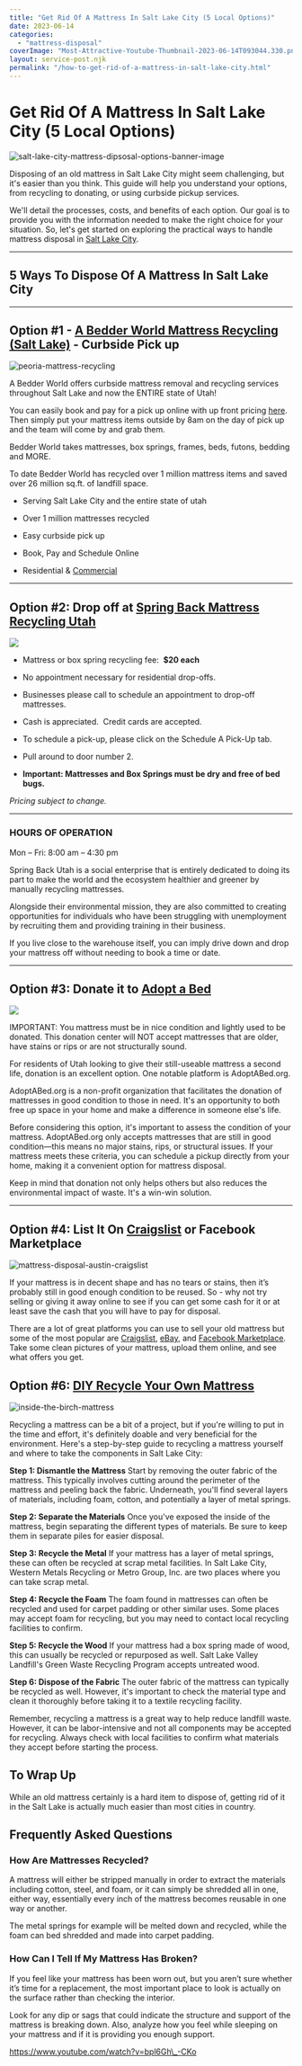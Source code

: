 ```yaml
---
title: "Get Rid Of A Mattress In Salt Lake City (5 Local Options)"
date: 2023-06-14
categories: 
  - "mattress-disposal"
coverImage: "Most-Attractive-Youtube-Thumbnail-2023-06-14T093044.330.png"
layout: service-post.njk
permalink: "/how-to-get-rid-of-a-mattress-in-salt-lake-city.html"
---
```


# Get Rid Of A Mattress In Salt Lake City (5 Local Options)

![salt-lake-city-mattress-dipsosal-options-banner-image](/filtered-images/Most-Attractive-Youtube-Thumbnail-2023-06-14T093044.330-1024x576.png)

Disposing of an old mattress in Salt Lake City might seem challenging, but it's easier than you think. This guide will help you understand your options, from recycling to donating, or using curbside pickup services.

We'll detail the processes, costs, and benefits of each option. Our goal is to provide you with the information needed to make the right choice for your situation. So, let's get started on exploring the practical ways to handle mattress disposal in [Salt Lake City](https://www.abedderworld.com/mattress-disposal-salt-lake-city/).

* * *

## 5 Ways To Dispose Of A Mattress In Salt Lake City

* * *

## Option #1 - [A Bedder World Mattress Recycling (Salt Lake)](https://www.abedderworld.com/Salt-Lake-City-UT) - Curbside Pick up

![peoria-mattress-recycling](/filtered-images/Screen-Shot-2023-06-11-at-6.44.58-PM-1024x558.png)

A Bedder World offers curbside mattress removal and recycling services throughout Salt Lake and now the ENTIRE state of Utah!

You can easily book and pay for a pick up online with up front pricing [here](https://www.abedderworld.com/book-online/). Then simply put your mattress items outside by 8am on the day of pick up and the team will come by and grab them.

Bedder World takes mattresses, box springs, frames, beds, futons, bedding and MORE.

To date Bedder World has recycled over 1 million mattress items and saved over 26 million sq.ft. of landfill space.

- Serving Salt Lake City and the entire state of utah

- Over 1 million mattresses recycled

- Easy curbside pick up

- Book, Pay and Schedule Online

- Residential & [Commercial](https://www.abedderworld.com/commercial/)

* * *

## Option #2: Drop off at [Spring Back Mattress Recycling Utah](https://springbackutah.com/local-drop-off/)

![](/filtered-images/webpc-passthru.webp)

- Mattress or box spring recycling fee:  **$20 each**

- No appointment necessary for residential drop-offs.

- Businesses please call to schedule an appointment to drop-off mattresses.

- Cash is appreciated.  Credit cards are accepted.

- To schedule a pick-up, please click on the Schedule A Pick-Up tab.

- Pull around to door number 2.

- **Important: Mattresses and Box Springs must be dry and free of bed bugs.**

_Pricing subject to change._

* * *

### HOURS OF OPERATION

Mon – Fri: 8:00 am – 4:30 pm

Spring Back Utah is a social enterprise that is entirely dedicated to doing its part to make the world and the ecosystem healthier and greener by manually recycling mattresses.

Alongside their environmental mission, they are also committed to creating opportunities for individuals who have been struggling with unemployment by recruiting them and providing training in their business. 

If you live close to the warehouse itself, you can imply drive down and drop your mattress off without needing to book a time or date. 

* * *

## Option #3: Donate it to [Adopt a Bed](https://adoptabed.org/request-a-bed-pick-up/)

![](/filtered-images/adoptabed_logo.png)

IMPORTANT: You mattress must be in nice condition and lightly used to be donated. This donation center will NOT accept mattresses that are older, have stains or rips or are not structurally sound.

For residents of Utah looking to give their still-useable mattress a second life, donation is an excellent option. One notable platform is AdoptABed.org.

AdoptABed.org is a non-profit organization that facilitates the donation of mattresses in good condition to those in need. It's an opportunity to both free up space in your home and make a difference in someone else's life.

Before considering this option, it's important to assess the condition of your mattress. AdoptABed.org only accepts mattresses that are still in good condition—this means no major stains, rips, or structural issues. If your mattress meets these criteria, you can schedule a pickup directly from your home, making it a convenient option for mattress disposal.

Keep in mind that donation not only helps others but also reduces the environmental impact of waste. It's a win-win solution.

* * *

## Option #4: List It On [Craigslist](https://saltlakecity.craigslist.org/) or Facebook Marketplace

![mattress-disposal-austin-craigslist](/filtered-images/Screen-Shot-2019-12-11-at-8.06.07-AM-edited.png)

If your mattress is in decent shape and has no tears or stains, then it’s probably still in good enough condition to be reused. So - why not try selling or giving it away online to see if you can get some cash for it or at least save the cash that you will have to pay for disposal.

There are a lot of great platforms you can use to sell your old mattress but some of the most popular are [Craigslist](https://peoria.craigslist.org/), [eBay](https://www.ebay.com/), and [Facebook Marketplace](https://www.facebook.com/marketplace/113848465291957/). Take some clean pictures of your mattress, upload them online, and see what offers you get.

## Option #6: [DIY Recycle Your Own Mattress](https://www.abedderworld.com/how-to-recycle-a-mattress/)

![inside-the-birch-mattress](/filtered-images/IMG_4265-2-768x1024.jpeg)

Recycling a mattress can be a bit of a project, but if you're willing to put in the time and effort, it's definitely doable and very beneficial for the environment. Here's a step-by-step guide to recycling a mattress yourself and where to take the components in Salt Lake City:

**Step 1: Dismantle the Mattress** Start by removing the outer fabric of the mattress. This typically involves cutting around the perimeter of the mattress and peeling back the fabric. Underneath, you'll find several layers of materials, including foam, cotton, and potentially a layer of metal springs.

**Step 2: Separate the Materials** Once you've exposed the inside of the mattress, begin separating the different types of materials. Be sure to keep them in separate piles for easier disposal.

**Step 3: Recycle the Metal** If your mattress has a layer of metal springs, these can often be recycled at scrap metal facilities. In Salt Lake City, Western Metals Recycling or Metro Group, Inc. are two places where you can take scrap metal.

**Step 4: Recycle the Foam** The foam found in mattresses can often be recycled and used for carpet padding or other similar uses. Some places may accept foam for recycling, but you may need to contact local recycling facilities to confirm.

**Step 5: Recycle the Wood** If your mattress had a box spring made of wood, this can usually be recycled or repurposed as well. Salt Lake Valley Landfill's Green Waste Recycling Program accepts untreated wood.

**Step 6: Dispose of the Fabric** The outer fabric of the mattress can typically be recycled as well. However, it's important to check the material type and clean it thoroughly before taking it to a textile recycling facility.

Remember, recycling a mattress is a great way to help reduce landfill waste. However, it can be labor-intensive and not all components may be accepted for recycling. Always check with local facilities to confirm what materials they accept before starting the process.

## To Wrap Up

While an old mattress certainly is a hard item to dispose of, getting rid of it in the Salt Lake is actually much easier than most cities in country.

## Frequently Asked Questions

### **How Are Mattresses Recycled?**

A mattress will either be stripped manually in order to extract the materials including cotton, steel, and foam, or it can simply be shredded all in one, either way, essentially every inch of the mattress becomes reusable in one way or another. 

The metal springs for example will be melted down and recycled, while the foam can bed shredded and made into carpet padding.

### **How Can I Tell If My Mattress Has Broken?**

If you feel like your mattress has been worn out, but you aren’t sure whether it’s time for a replacement, the most important place to look is actually on the surface rather than checking the interior. 

Look for any dip or sags that could indicate the structure and support of the mattress is breaking down. Also, analyze how you feel while sleeping on your mattress and if it is providing you enough support.

https://www.youtube.com/watch?v=bpl6Gh\_-CKo
